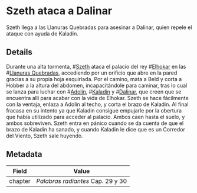 # Szeth ataca a Dalinar
Szeth llega a las Llanuras Quebradas para asesinar a Dalinar, quien repele el ataque con ayuda de Kaladin.

## Details
Durante una alta tormenta, #[Szeth](characters/szeth) ataca el palacio del rey #[Elhokar](characters/elhokar) en las #[Llanuras Quebradas](locations/shattered-plains), accediendo por un orificio que abre en la pared gracias a su propia hoja esquirlada. Por el camino, mata a Beld y corta a Hobber a la altura del abdomen, incapacitándole para caminar, tras lo cual se lanza para luchar con #[Adolin](characters/adolin), #[Kaladin](characters/kaladin) y #[Dalinar](characters/dalinar), que creen que se encuentra allí para acabar con la vida de Elhokar. Szeth se hace fácilmente con la ventaja, enlaza a Adolin al techo, y corta el brazo de Kaladin. Al final fracasa en su intento ya que Kaladin consigue empujarle por la obertura que había utilizado para acceder al palacio. Ambos caen hasta el suelo, y ambos sobreviven. Szeth entra en pánico cuando se da cuenta de que el brazo de Kaladin ha sanado, y cuando Kaladin le dice que es un Corredor del Viento, Szeth sale huyendo.

## Metadata
| Field | Value |
| ----- | ----- |
| chapter | *Palabras radiantes* Cap. 29 y 30 |

